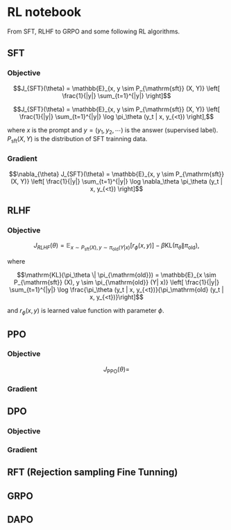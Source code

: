 # RL notebook

From SFT, RLHF to GRPO and some following RL algorithms.

## SFT

### Objective

```math
J_{SFT}(\theta) = \mathbb{E}_{x, y \sim P_{\mathrm{sft}} (X, Y)} \left[ \frac{1}{|y|} \sum_{t=1}^{|y|}  \right]
```

```math
J_{SFT}(\theta) = \mathbb{E}_{x, y \sim P_{\mathrm{sft}} (X, Y)} \left[ \frac{1}{|y|} \sum_{t=1}^{|y|} \log \pi_\theta (y_t | x, y_{<t}) \right],
```
where $`x`$ is the prompt and $`y = (y_1, y_2, \cdots)`$ is the answer (supervised label). $`P_{\mathrm{sft}} (X, Y)`$ is the distribution of SFT trainning data.

### Gradient

```math
\nabla_{\theta} J_{SFT}(\theta) = \mathbb{E}_{x, y \sim P_{\mathrm{sft}} (X, Y)} \left[ \frac{1}{|y|} \sum_{t=1}^{|y|} \log \nabla_\theta \pi_\theta (y_t | x, y_{<t}) \right]
```

## RLHF

### Objective

```math
J_{RLHF}(\theta) = \mathbb{E}_{x \sim P_{\mathrm{sft}} (X), y \sim \pi_{\mathrm{old}} (Y| x)} \left[ r_\phi (x, y) \right]- \beta \mathrm{KL} ( \pi_\theta \| \pi_\mathrm{old} ),
```
where
```math
\mathrm{KL}(\pi_\theta \| \pi_{\mathrm{old}}) = \mathbb{E}_{x \sim P_{\mathrm{sft}} (X), y \sim \pi_{\mathrm{old}} (Y| x)} \left[ \frac{1}{|y|} \sum_{t=1}^{|y|} \log \frac{\pi_\theta (y_t | x, y_{<t})}{\pi_\mathrm{old} (y_t | x, y_{<t})}\right]
```
and $`r_\phi(x,y)`$ is learned value function with parameter $`\phi`$.

## PPO

### Objective

```math
J_{\mathrm{PPO}} (\theta) = 
```

### Gradient

## DPO

### Objective

### Gradient

## RFT (Rejection sampling Fine Tunning)

## GRPO

## DAPO
